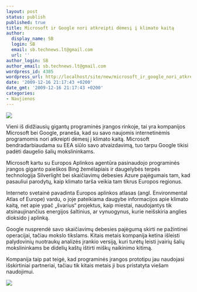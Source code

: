 ```yaml
---
layout: post
status: publish
published: true
title: Microsoft ir Google nori atkreipti dėmesį į klimato kaitą
author:
  display_name: SB
  login: SB
  email: sb.technews.lt@gmail.com
  url: ''
author_login: SB
author_email: sb.technews.lt@gmail.com
wordpress_id: 4385
wordpress_url: http://localhost/site/new/microsoft_ir_google_nori_atkreipti_demesi_i_klimato_kaita/
date: '2009-12-16 21:17:43 +0200'
date_gmt: '2009-12-16 21:17:43 +0200'
categories:
- Naujienos
---
```

<div class="imgright"><img src="http://t3.gstatic.com/images?q=tbn:-37jbh3H1FfQgM:http://priceofoil.org/wp-content/uploads/2008/05/carbon-dioxide.jpg"  /></div>
<p>Vieni iš didžiausių gigantų programinės įrangos rinkoje, tai yra kompanijos Microsoft bei Google, praneša, kad su savo naujomis internetinėmis programomis nori atkreipti dėmesį į klimato kaitą. Microsoft bendradarbiaudama su EEA siūlo savo atvaizdavimą, tuo tarpu Google tikisi padėti daugelio šalių mokslininkams.</p>
<p>Microsoft kartu su Europos Aplinkos agentūra pasinaudojo programinės įrangos giganto paieškos Bing žemėlapiais ir daugelybės terpės technologija Silverlight bei skaičiavimų debesies Azure pajėgumais tam, kad pasauliui parodytų, kaip klimato tarša veikia tam tikrus Europos regionus.</p>
<p>Interneto svetainė pavadinta Europos aplinkos atlasas (angl. Environmental Atlas of Europe) vardu, o joje pateikiama daugybe informacijos apie klimato kaitą, net apie ypač „švarius“ projektus, kaip miestai, naudojantys tik atsinaujinančius energijos šaltinius, ar vynuogynus, kurie neišskiria anglies dioksido į aplinką.</p>
<p>Google nusprendė savo skaičiavimų debesies pajėgumą skirti ne pažintinei operacijai, tačiau mokslo tikslams. Kitais metais kompanija ketina išleisti palydovinių nuotraukų analizės įrankio versiją, kuri turėtų leisti įvairių šalių mokslininkams be didelių kaštų ištirti miškų naikinimo kitimą.</p>
<p>Kompanija taip pat teigė, kad programinės įrangos prototipu jau naudojasi išskirtiniai partneriai, tačiau tik kitais metais ji bus pristatyta viešam naudojimui.</p>
<p><img src="http://www.part.lt/img/9af1bc7fe2cc5669d93917d3c82ca52d689.jpg" /></p>
